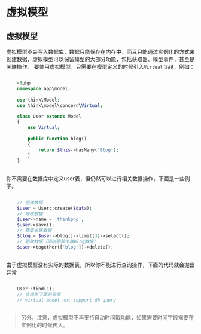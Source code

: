 # 虚拟模型

## 虚拟模型
虚拟模型不会写入数据库，数据只能保存在内存中，而且只能通过实例化的方式来创建数据，虚拟模型可以保留模型的大部分功能，包括获取器、模型事件，甚至是关联操作。
要使用虚拟模型，只需要在模型定义的时候引入`Virtual` trait，例如：
```php

    <?php
    namespace app\model;
    
    use think\Model;
    use think\model\concern\Virtual;
    
    class User extends Model
    {
        use Virtual;
    
        public function blog()
        {
            return $this->hasMany('Blog');
        }
    }
    

```
你不需要在数据库中定义user表，但仍然可以进行相关数据操作，下面是一些例子。
```php

    // 创建数据
    $user = User::create($data);
    // 修改数据
    $user->name = 'thinkphp';
    $user->save();
    // 获取关联数据
    $blog = $user->blog()->limit(3)->select();
    // 删除数据（同时删除关联blog数据）
    $user->together(['blog'])->delete();
    

```
由于虚拟模型没有实际的数据表，所以你不能进行查询操作，下面的代码就会抛出异常
```php

    User::find(1);
    // 会抛出下面的异常
    // virtual model not support db query
    

```
> 另外，注意，虚拟模型不再支持自动时间戳功能，如果需要时间字段需要在实例化的时候传入。

